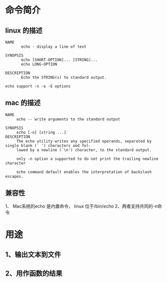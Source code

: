 # 命令简介
## linux 的描述
```
NAME
       echo - display a line of text

SYNOPSIS
       echo [SHORT-OPTION]... [STRING]...
       echo LONG-OPTION

DESCRIPTION
       Echo the STRING(s) to standard output.
       
echo support -n -e -E options
```
## mac 的描述
```
NAME
     echo -- write arguments to the standard output

SYNOPSIS
     echo [-n] [string ...]
DESCRIPTION
     The echo utility writes any specified operands, separated by single blank (` ') characters and fol-
     lowed by a newline (`\n') character, to the standard output.
     
     only -n option a supported to do not print the trailing newline character
     
     echo command default enables the interpretation of backslash escapes. 
```
## 兼容性
1、 Mac系统的echo 是内置命令， linux 位于/bin/echo 
2、两者支持共同的-n命令

# 用途
## 1、输出文本到文件

## 2、用作函数的结果

